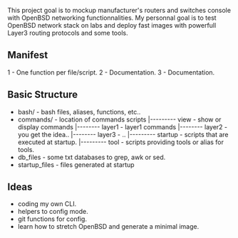 
This project goal is to mockup manufacturer's routers and switches console with OpenBSD networking functionnalities.
My personnal goal is to test OpenBSD network stack on labs and deploy fast images with powerfull Layer3 routing protocols and some tools.


## Manifest
1 - One function per file/script.
2 - Documentation.
3 - Documentation.


## Basic Structure
- bash/				- bash files, aliases, functions, etc..
- commands/			- location of commands scripts
|--------- view			- show or display commands
	|-------- layer1	- layer1 commands
	|-------- layer2	- you get the idea..
	|-------- layer3	- ..
|--------- startup		- scripts that are executed at startup.
|--------- tool			- scripts providing tools or alias for tools.
- db_files			- some txt databases to grep, awk or sed.
- startup_files			- files generated at startup


## Ideas
* coding my own CLI.
* helpers to config mode.
* git functions for config.
* learn how to stretch OpenBSD and generate a minimal image.
